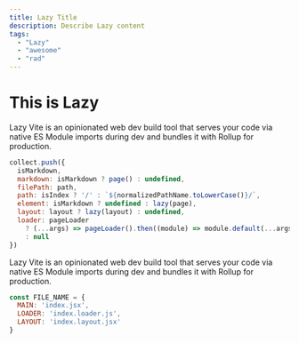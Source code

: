```yaml
---
title: Lazy Title
description: Describe Lazy content
tags:
  - "Lazy"
  - "awesome"
  - "rad"
---
```


# This is Lazy

Lazy Vite is an opinionated web dev build tool that serves your code via native ES Module imports during dev and bundles it with Rollup for production.

```javascript
collect.push({
  isMarkdown,
  markdown: isMarkdown ? page() : undefined,
  filePath: path,
  path: isIndex ? '/' : `${normalizedPathName.toLowerCase()}/`,
  element: isMarkdown ? undefined : lazy(page),
  layout: layout ? lazy(layout) : undefined,
  loader: pageLoader
    ? (...args) => pageLoader().then((module) => module.default(...args))
    : null
})
```

Lazy Vite is an opinionated web dev build tool that serves your code via native ES Module imports during dev and bundles it with Rollup for production.

```javascript
const FILE_NAME = {
  MAIN: 'index.jsx',
  LOADER: 'index.loader.js',
  LAYOUT: 'index.layout.jsx'
}
```
